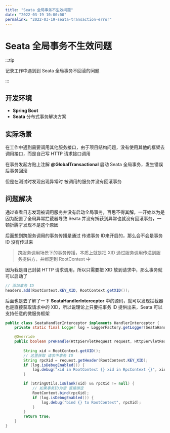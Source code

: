 ```yaml
---
title: "Seata 全局事务不生效问题"
date: "2022-03-19 10:00:00"
permalink: "2022-03-19-seata-transaction-error"
---
```


# Seata 全局事务不生效问题

:::tip

记录工作中遇到到 Seata 全局事务不回滚的问题

:::

## 开发环境

- **Spring Boot**
- **Seata** 分布式事务解决方案

## 实际场景

在工作中遇到需要调用其他服务接口，由于项目结构问题，没有使用其他的框架去调用接口，而是自己写 HTTP 请求接口调用

在事务发起方贴上注解 **@GlobalTransactional** 启动 Seata 全局事务，发生错误后事务回滚

但是在测试时发现出现异常时 被调用的服务并没有回滚事务

## 问题解决

 通过查看日志发现被调用服务并没有启动全局事务，百思不得其解，一开始以为是因为配置了全局异常拦截器导致 Seata 并没有捕获到异常也就没有回滚事务，一顿折腾才发现不是这个原因

后面想到跨服务调用的事务传播是通过 传递事务 ID来开启的，那么会不会是事务 ID 没有传过来

> 跨服务调用场景下的事务传播，本质上就是把 XID 通过服务调用传递到服务提供方，并绑定到 RootContext 中

因为我是自己封装 HTTP 请求调用，所以只需要把 XID 放到请求中，那么事务就可以启动了

```java
// 添加事务 ID
headers.add(RootContext.KEY_XID, RootContext.getXID());
```

后面也是去了解了一下 **SeataHandlerInterceptor** 中的源码，就可以发现拦截器也是直接获取请求中的 XID，所以说理论上只要把事务 ID 提供出来，Seata 可以支持任意的微服务框架

```java
public class SeataHandlerInterceptor implements HandlerInterceptor {
	private static final Logger log = LoggerFactory.getLogger(SeataHandlerInterceptor.class);

	@Override
	public boolean preHandle(HttpServletRequest request, HttpServletResponse response, Object handler) {
		
        String xid = RootContext.getXID();
        // 这里获取 请求中事务 ID
		String rpcXid = request.getHeader(RootContext.KEY_XID);
		if (log.isDebugEnabled()) {
			log.debug("xid in RootContext {} xid in RpcContext {}", xid, rpcXid);
		}

		if (StringUtils.isBlank(xid) && rpcXid != null) {
            // 如果事务ID为空 直接绑定
			RootContext.bind(rpcXid);
			if (log.isDebugEnabled()) {
				log.debug("bind {} to RootContext", rpcXid);
			}
		}
		return true;
	}
}
```

